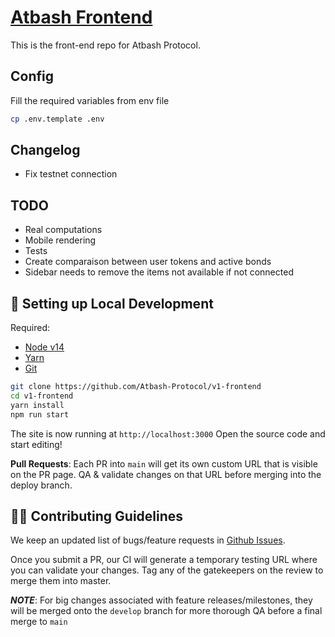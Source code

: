 # [Atbash Frontend](https://atbash.finance/)
This is the front-end repo for Atbash Protocol. 

## Config 
Fill the required variables from env file

```bash 
cp .env.template .env 
```
## Changelog
- Fix testnet connection


## TODO  
- Real computations
- Mobile rendering
- Tests
- Create comparaison between user tokens and active bonds 
- Sidebar needs to remove the items not available if not connected


##  🔧 Setting up Local Development

Required: 
- [Node v14](https://nodejs.org/download/release/latest-v14.x/)  
- [Yarn](https://classic.yarnpkg.com/en/docs/install/) 
- [Git](https://git-scm.com/downloads)


```bash
git clone https://github.com/Atbash-Protocol/v1-frontend
cd v1-frontend
yarn install
npm run start
```

The site is now running at `http://localhost:3000`
Open the source code and start editing!

**Pull Requests**:
Each PR into `main` will get its own custom URL that is visible on the PR page. QA & validate changes on that URL before merging into the deploy branch. 

## 👏🏽 Contributing Guidelines 

We keep an updated list of bugs/feature requests in [Github Issues](https://github.com/Atbash-Protocol/v1-frontend/issues). 

Once you submit a PR, our CI will generate a temporary testing URL where you can validate your changes. Tag any of the gatekeepers on the review to merge them into master. 

*__NOTE__*: For big changes associated with feature releases/milestones, they will be merged onto the `develop` branch for more thorough QA before a final merge to `main`
